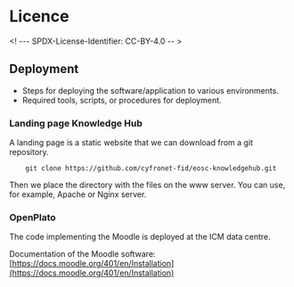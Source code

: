 # Licence

<! --- SPDX-License-Identifier: CC-BY-4.0  -- >

## Deployment

- Steps for deploying the software/application to various environments.
- Required tools, scripts, or procedures for deployment.

### Landing page Knowledge Hub

A landing page is a static website that we can download from a git repository.

```
	git clone https://github.com/cyfronet-fid/eosc-knowledgehub.git
```

Then we place the directory with the files on the www server. You can use, for example, Apache or Nginx server.

### OpenPlato

The code implementing the Moodle is deployed at the ICM data centre.

Documentation of the Moodle software: [https://docs.moodle.org/401/en/Installation](https://docs.moodle.org/401/en/Installation)
